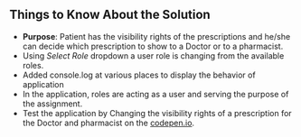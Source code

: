 ## Things to Know About the Solution

- **Purpose**: Patient has the visibility rights of the prescriptions and he/she can decide which prescription to show to a Doctor or to a pharmacist. 
- Using *Select Role* dropdown a user role is changing from the available roles.
- Added console.log at various places to display the behavior of application
- In the application, roles are acting as a user and serving the purpose of the assignment.
- Test the application by Changing the visibility rights of a prescription for the Doctor and pharmacist on the [codepen.io](https://codepen.io/RakeshKrSharma/pen/JyJmgR). 

